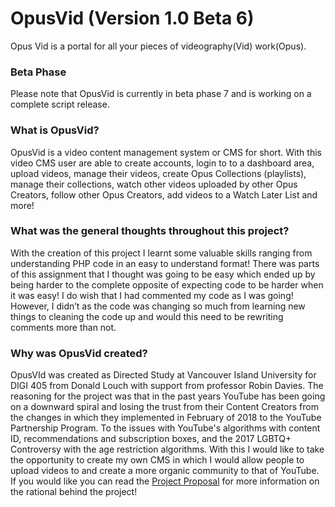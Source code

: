 # OpusVid (Version 1.0 Beta 6)
Opus Vid is a portal for all your pieces of videography(Vid) work(Opus).

### Beta Phase
Please note that OpusVid is currently in beta phase 7 and is working on a complete script release.

### What is OpusVid?
OpusVid is a video content management system or CMS for short. With this video CMS user are able to create accounts, login to to a dashboard area, upload videos, manage their videos, create Opus Collections (playlists), manage their collections, watch other videos uploaded by other Opus Creators, follow other Opus Creators, add videos to a Watch Later List and more!

### What was the general thoughts throughout this project?
With the creation of this project I learnt some valuable skills ranging from understanding PHP code in an easy to understand format! There was parts of this assignment that I thought was going to be easy which ended up by being harder to the complete opposite of expecting code to be harder when it was easy! I do wish that I had commented my code as I was going! However, I didn’t as the code was changing so much from learning new things to cleaning the code up and would this need to be rewriting comments more than not.

### Why was OpusVid created?
OpusVId was created as Directed Study at Vancouver Island University for DIGI 405 from Donald Louch with support from professor Robin Davies. The reasoning for the project was that in the past years YouTube has been going on a downward spiral and losing the trust from their Content Creators from the changes in which they implemented in February of 2018 to the YouTube Partnership Program. To the issues with YouTube's algorithms with content ID, recommendations and subscription boxes, and the 2017 LGBTQ+ Controversy with the age restriction algorithms. With this I would like to take the opportunity to create my own CMS in which I would allow people to upload videos to and create a more organic community to that of YouTube. If you would like you can read the [Project Proposal](https://viu.donaldlouch.ca/digi405/proposal.html) for more information on the rational behind the project!
